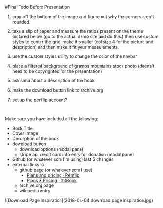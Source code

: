 #Final Todo Before Presentation 

1. crop off the bottom of the image and figure out why the corners aren't rounded.

2. take a slip of paper and measure the ratios present on the theme pictured below (go to the actual demo site and do this.) then use custom styles to center the grid, make it smaller (col size 4 for the picture and description) and then make it fit your measurements. 

3. use the custom styles utility to change the color of the navbar

4. place a filtered background of gramos mountains stock photo (doens't need to be copyrighted for the presentation)

5. ask sana about a description of the book

6. make the download button link to archive.org

7. set up the penflip account?

   ​


Make sure you have included all the following:


- Book Title
- Cover Image
- Descrption of the book
- download button
  - download options (modal pane)
  - stripe api credit card info enry for donation (modal pane)
- Github (or whatever scm I'm using) last 5 changes
- external links to 
  - github page (or whatever scm I use)
    - [Plans and pricing · Penflip](https://www.penflip.com/pricing)
    - [Plans & Pricing · GitBook](https://www.gitbook.com/pricing)
  - archive.org page
  - wikipedia entry

![Download Page Inspiration](2018-04-04 download page inspiration.jpg)